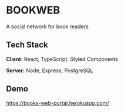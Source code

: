 
# BOOKWEB

A social network for book readers.


## Tech Stack

**Client:** React, TypeScript, Styled Components

**Server:** Node, Express, PostgreSQL

  
## Demo

https://books-web-portal.herokuapp.com/
